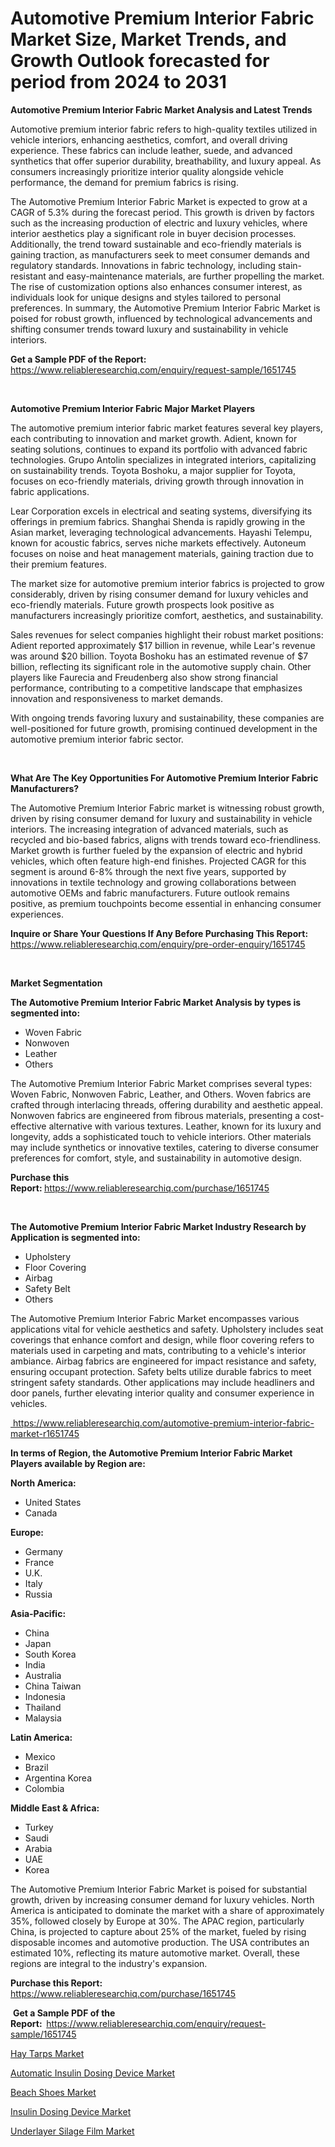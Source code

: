 <p><h1>Automotive Premium Interior Fabric Market Size, Market Trends, and Growth Outlook forecasted for period from 2024 to 2031</h1></p><p><strong>Automotive Premium Interior Fabric Market Analysis and Latest Trends</strong></p>
<p><p>Automotive premium interior fabric refers to high-quality textiles utilized in vehicle interiors, enhancing aesthetics, comfort, and overall driving experience. These fabrics can include leather, suede, and advanced synthetics that offer superior durability, breathability, and luxury appeal. As consumers increasingly prioritize interior quality alongside vehicle performance, the demand for premium fabrics is rising.</p><p>The Automotive Premium Interior Fabric Market is expected to grow at a CAGR of 5.3% during the forecast period. This growth is driven by factors such as the increasing production of electric and luxury vehicles, where interior aesthetics play a significant role in buyer decision processes. Additionally, the trend toward sustainable and eco-friendly materials is gaining traction, as manufacturers seek to meet consumer demands and regulatory standards. Innovations in fabric technology, including stain-resistant and easy-maintenance materials, are further propelling the market. The rise of customization options also enhances consumer interest, as individuals look for unique designs and styles tailored to personal preferences. In summary, the Automotive Premium Interior Fabric Market is poised for robust growth, influenced by technological advancements and shifting consumer trends toward luxury and sustainability in vehicle interiors.</p></p>
<p><strong>Get a Sample PDF of the Report:&nbsp;</strong> <a href="https://www.reliableresearchiq.com/enquiry/request-sample/1651745?utm_campaign=1102&utm_medium=2&utm_source=Github&utm_content=ia&utm_term=27092024&utm_id=automotive-premium-interior-fabric">https://www.reliableresearchiq.com/enquiry/request-sample/1651745</a></p>
<p>&nbsp;</p>
<p><strong>Automotive Premium Interior Fabric Major Market Players</strong></p>
<p><p>The automotive premium interior fabric market features several key players, each contributing to innovation and market growth. Adient, known for seating solutions, continues to expand its portfolio with advanced fabric technologies. Grupo Antolin specializes in integrated interiors, capitalizing on sustainability trends. Toyota Boshoku, a major supplier for Toyota, focuses on eco-friendly materials, driving growth through innovation in fabric applications.</p><p>Lear Corporation excels in electrical and seating systems, diversifying its offerings in premium fabrics. Shanghai Shenda is rapidly growing in the Asian market, leveraging technological advancements. Hayashi Telempu, known for acoustic fabrics, serves niche markets effectively. Autoneum focuses on noise and heat management materials, gaining traction due to their premium features.</p><p>The market size for automotive premium interior fabrics is projected to grow considerably, driven by rising consumer demand for luxury vehicles and eco-friendly materials. Future growth prospects look positive as manufacturers increasingly prioritize comfort, aesthetics, and sustainability. </p><p>Sales revenues for select companies highlight their robust market positions: Adient reported approximately $17 billion in revenue, while Lear's revenue was around $20 billion. Toyota Boshoku has an estimated revenue of $7 billion, reflecting its significant role in the automotive supply chain. Other players like Faurecia and Freudenberg also show strong financial performance, contributing to a competitive landscape that emphasizes innovation and responsiveness to market demands.</p><p>With ongoing trends favoring luxury and sustainability, these companies are well-positioned for future growth, promising continued development in the automotive premium interior fabric sector.</p></p>
<p>&nbsp;</p>
<p><strong>What Are The Key Opportunities For Automotive Premium Interior Fabric Manufacturers?</strong></p>
<p><p>The Automotive Premium Interior Fabric market is witnessing robust growth, driven by rising consumer demand for luxury and sustainability in vehicle interiors. The increasing integration of advanced materials, such as recycled and bio-based fabrics, aligns with trends toward eco-friendliness. Market growth is further fueled by the expansion of electric and hybrid vehicles, which often feature high-end finishes. Projected CAGR for this segment is around 6-8% through the next five years, supported by innovations in textile technology and growing collaborations between automotive OEMs and fabric manufacturers. Future outlook remains positive, as premium touchpoints become essential in enhancing consumer experiences.</p></p>
<p><strong>Inquire or Share Your Questions If Any Before Purchasing This Report:</strong> <a href="https://www.reliableresearchiq.com/enquiry/pre-order-enquiry/1651745?utm_campaign=1102&utm_medium=2&utm_source=Github&utm_content=ia&utm_term=27092024&utm_id=automotive-premium-interior-fabric">https://www.reliableresearchiq.com/enquiry/pre-order-enquiry/1651745</a></p>
<p>&nbsp;</p>
<p><strong>Market Segmentation</strong></p>
<p><strong>The Automotive Premium Interior Fabric Market Analysis by types is segmented into:</strong></p>
<p><ul><li>Woven Fabric</li><li>Nonwoven</li><li>Leather</li><li>Others</li></ul></p>
<p><p>The Automotive Premium Interior Fabric Market comprises several types: Woven Fabric, Nonwoven Fabric, Leather, and Others. Woven fabrics are crafted through interlacing threads, offering durability and aesthetic appeal. Nonwoven fabrics are engineered from fibrous materials, presenting a cost-effective alternative with various textures. Leather, known for its luxury and longevity, adds a sophisticated touch to vehicle interiors. Other materials may include synthetics or innovative textiles, catering to diverse consumer preferences for comfort, style, and sustainability in automotive design.</p></p>
<p><strong>Purchase this Report:&nbsp;</strong><a href="https://www.reliableresearchiq.com/purchase/1651745?utm_campaign=1102&utm_medium=2&utm_source=Github&utm_content=ia&utm_term=27092024&utm_id=automotive-premium-interior-fabric">https://www.reliableresearchiq.com/purchase/1651745</a></p>
<p>&nbsp;</p>
<p><strong>The Automotive Premium Interior Fabric Market Industry Research by Application is segmented into:</strong></p>
<p><ul><li>Upholstery</li><li>Floor Covering</li><li>Airbag</li><li>Safety Belt</li><li>Others</li></ul></p>
<p><p>The Automotive Premium Interior Fabric Market encompasses various applications vital for vehicle aesthetics and safety. Upholstery includes seat coverings that enhance comfort and design, while floor covering refers to materials used in carpeting and mats, contributing to a vehicle's interior ambiance. Airbag fabrics are engineered for impact resistance and safety, ensuring occupant protection. Safety belts utilize durable fabrics to meet stringent safety standards. Other applications may include headliners and door panels, further elevating interior quality and consumer experience in vehicles.</p></p>
<p><a href="https://www.reliableresearchiq.com/automotive-premium-interior-fabric-market-r1651745?utm_campaign=1102&utm_medium=2&utm_source=Github&utm_content=ia&utm_term=27092024&utm_id=automotive-premium-interior-fabric">&nbsp;https://www.reliableresearchiq.com/automotive-premium-interior-fabric-market-r1651745</a></p>
<p><strong>In terms of Region, the Automotive Premium Interior Fabric Market Players available by Region are:</strong></p>
<p>
    <p> <strong> North America: </strong>
        <ul>
            <li>United States</li>
            <li>Canada</li>
        </ul>
        </p> 
    <p> <strong> Europe: </strong>
        <ul>
            <li>Germany</li>
            <li>France</li>
            <li>U.K.</li>
            <li>Italy</li>
            <li>Russia</li>
        </ul>
        </p> 
    <p> <strong> Asia-Pacific: </strong>
        <ul>
            <li>China</li>
            <li>Japan</li>
            <li>South Korea</li>
            <li>India</li>
            <li>Australia</li>
            <li>China Taiwan</li>
            <li>Indonesia</li>
            <li>Thailand</li>
            <li>Malaysia</li>
        </ul>
        </p> 
    <p> <strong> Latin America: </strong>
        <ul>
            <li>Mexico</li>
            <li>Brazil</li>
            <li>Argentina Korea</li>
            <li>Colombia</li>
        </ul>
        </p> 
    <p> <strong> Middle East & Africa: </strong>
        <ul>
            <li>Turkey</li>
            <li>Saudi</li>
            <li>Arabia</li>
            <li>UAE</li>
            <li>Korea</li>
        </ul>
    </p>
    </p>
<p><p>The Automotive Premium Interior Fabric Market is poised for substantial growth, driven by increasing consumer demand for luxury vehicles. North America is anticipated to dominate the market with a share of approximately 35%, followed closely by Europe at 30%. The APAC region, particularly China, is projected to capture about 25% of the market, fueled by rising disposable incomes and automotive production. The USA contributes an estimated 10%, reflecting its mature automotive market. Overall, these regions are integral to the industry's expansion.</p></p>
<p><strong>Purchase this Report: </strong><a href="https://www.reliableresearchiq.com/purchase/1651745?utm_campaign=1102&utm_medium=2&utm_source=Github&utm_content=ia&utm_term=27092024&utm_id=automotive-premium-interior-fabric">https://www.reliableresearchiq.com/purchase/1651745</a></p>
<p>&nbsp;<strong>Get a Sample PDF of the Report:&nbsp;&nbsp;</strong><a href="https://www.reliableresearchiq.com/enquiry/request-sample/1651745?utm_campaign=1102&utm_medium=2&utm_source=Github&utm_content=ia&utm_term=27092024&utm_id=automotive-premium-interior-fabric">https://www.reliableresearchiq.com/enquiry/request-sample/1651745</a></p>
<p><strong></strong></p>
<p><p><a href="https://www.linkedin.com/pulse/emerging-market-trends-regional-analysis-hay-tarps-forecasted-mqw5f?utm_campaign=1102&utm_medium=2&utm_source=Github&utm_content=ia&utm_term=27092024&utm_id=automotive-premium-interior-fabric">Hay Tarps Market</a></p><p><a href="https://github.com/jshortgtq/Market-Research-Report-List-1/blob/main/automatic-insulin-dosing-device-market.md?utm_campaign=1102&utm_medium=2&utm_source=Github&utm_content=ia&utm_term=27092024&utm_id=automotive-premium-interior-fabric">Automatic Insulin Dosing Device Market</a></p><p><a href="https://issuu.com/reportprime-2/docs/beach-shoes-market-size-2030.pptx_528746a2ac9bd7?utm_campaign=1102&utm_medium=2&utm_source=Github&utm_content=ia&utm_term=27092024&utm_id=automotive-premium-interior-fabric">Beach Shoes Market</a></p><p><a href="https://github.com/ArnisaLeka575/Market-Research-Report-List-1/blob/main/insulin-dosing-device-market.md?utm_campaign=1102&utm_medium=2&utm_source=Github&utm_content=ia&utm_term=27092024&utm_id=automotive-premium-interior-fabric">Insulin Dosing Device Market</a></p><p><a href="https://www.linkedin.com/pulse/insights-underlayer-silage-film-market-players-size-geographical-8wklf?utm_campaign=1102&utm_medium=2&utm_source=Github&utm_content=ia&utm_term=27092024&utm_id=automotive-premium-interior-fabric">Underlayer Silage Film Market</a></p></p>